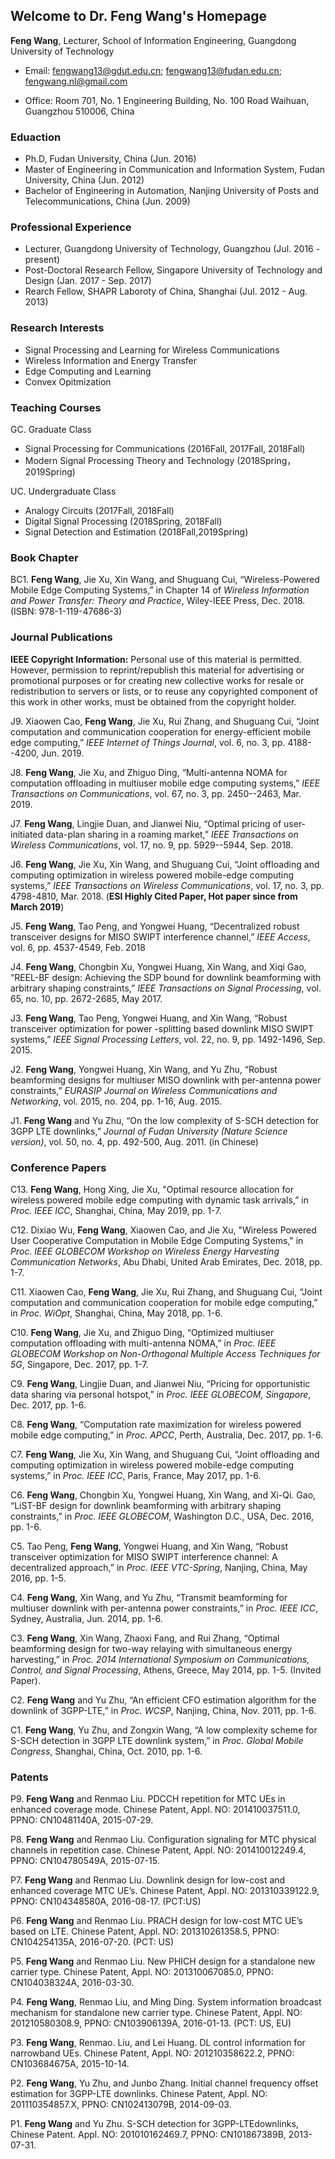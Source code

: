 ## Welcome to Dr. Feng Wang's Homepage

**Feng Wang**, Lecturer, School of Information Engineering, Guangdong University of Technology

- Email: fengwang13@gdut.edu.cn; fengwang13@fudan.edu.cn; fengwang.nl@gmail.com 

- Office: Room 701, No. 1 Engineering Building, No. 100 Road Waihuan, Guangzhou 510006, China

### Eduaction ####
- Ph.D, Fudan University, China (Jun. 2016)
- Master of Engineering in Communication and Information System, Fudan University, China (Jun. 2012)
- Bachelor of Engineering in Automation, Nanjing University of Posts and Telecommunications, China (Jun. 2009)

### Professional Experience ###
- Lecturer, Guangdong University of Technology, Guangzhou (Jul. 2016 - present)
- Post-Doctoral Research Fellow, Singapore University of Technology and Design (Jan. 2017 - Sep. 2017)
- Rearch Fellow, SHAPR Laboroty of China, Shanghai (Jul. 2012 - Aug. 2013)

### Research Interests
- Signal Processing and Learning for Wireless Communications
- Wireless Information and Energy Transfer
- Edge Computing and Learning
- Convex Opitmization

### Teaching Courses
GC. Graduate Class
- Signal Processing for Communications (2016Fall, 2017Fall, 2018Fall) 
- Modern Signal Processing Theory and Technology (2018Spring，2019Spring)

UC. Undergraduate Class
- Analogy Circuits (2017Fall, 2018Fall) 
- Digital Signal Processing (2018Spring, 2018Fall)
- Signal Detection and Estimation (2018Fall,2019Spring)


### Book Chapter
BC1. **Feng Wang**, Jie Xu, Xin Wang, and Shuguang Cui, “Wireless-Powered Mobile Edge Computing Systems,” in Chapter 14 of *Wireless Information and Power Transfer: Theory and Practice*, Wiley-IEEE Press, Dec. 2018. (ISBN: 978-1-119-47686-3)

### Journal Publications
**IEEE Copyright Information:** Personal use of this material is permitted. However, permission to reprint/republish this material for advertising or promotional purposes or for creating new collective works for resale or redistribution to servers or lists, or to reuse any copyrighted component of this work in other works, must be obtained from the copyright holder.

J9. Xiaowen Cao, **Feng Wang**, Jie Xu, Rui Zhang, and Shuguang Cui, “Joint computation and communication cooperation
for energy-efficient mobile edge computing,” *IEEE Internet of Things Journal*, vol. 6, no. 3, pp. 4188--4200, Jun. 2019. 

J8. **Feng Wang**, Jie Xu, and Zhiguo Ding, “Multi-antenna NOMA for computation offloading in multiuser mobile edge computing systems,”  *IEEE Transactions on Communications*, vol. 67, no. 3, pp. 2450--2463, Mar. 2019. 

J7. **Feng Wang**, Lingjie Duan, and Jianwei Niu, “Optimal pricing of user-initiated data-plan sharing in a roaming market,” *IEEE Transactions on Wireless Communications*, vol. 17, no. 9, pp. 5929--5944, Sep. 2018. 

J6. **Feng Wang**, Jie Xu, Xin Wang, and Shuguang Cui, “Joint offloading and computing optimization in wireless powered mobile-edge computing systems,” *IEEE Transactions on Wireless Communications*, vol. 17, no. 3, pp. 4798-4810, Mar. 2018. (**ESI Highly Cited Paper, Hot paper since from March 2019**)

J5. **Feng Wang**, Tao Peng, and Yongwei Huang, “Decentralized robust transceiver designs for MISO SWIPT interference channel,” *IEEE Access*, vol. 6, pp. 4537-4549, Feb. 2018

J4. **Feng Wang**, Chongbin Xu, Yongwei Huang, Xin Wang, and Xiqi Gao, “REEL-BF design: Achieving the SDP bound for downlink beamforming with arbitrary shaping constraints,” *IEEE Transactions on Signal Processing*, vol. 65, no. 10, pp. 2672-2685, May 2017.

J3. **Feng Wang**, Tao Peng, Yongwei Huang, and Xin Wang, “Robust transceiver optimization for power -splitting based downlink MISO SWIPT systems,” *IEEE Signal Processing Letters*, vol. 22, no. 9, pp. 1492-1496, Sep. 2015.

J2. **Feng Wang**, Yongwei Huang, Xin Wang, and Yu Zhu, “Robust beamforming designs for multiuser MISO downlink with per-antenna power constraints,” *EURASIP Journal on Wireless Communications and Networking*, vol. 2015, no. 204, pp. 1-16, Aug. 2015.

J1. **Feng Wang** and Yu Zhu, “On the low complexity of S-SCH detection for 3GPP LTE downlinks,” *Journal of Fudan University (Nature Science version)*, vol. 50, no. 4, pp. 492-500, Aug. 2011. (in Chinese)

### Conference Papers
C13. **Feng Wang**, Hong Xing, Jie Xu, "Optimal resource allocation for wireless powered mobile edge computing with dynamic task arrivals,” in *Proc. IEEE ICC*, Shanghai, China, May 2019, pp. 1-7.

C12.	Dixiao Wu, **Feng Wang**, Xiaowen Cao, and Jie Xu, "Wireless Powered User Cooperative Computation in Mobile Edge Computing Systems," in *Proc. IEEE GLOBECOM Workshop on Wireless Energy Harvesting Communication Networks*, Abu Dhabi, United Arab Emirates, Dec. 2018, pp. 1-7.

C11. Xiaowen Cao, **Feng Wang**, Jie Xu, Rui Zhang, and Shuguang Cui, “Joint computation and communication cooperation for mobile edge computing,” in *Proc. WiOpt*, Shanghai, China, May 2018, pp. 1-6.

C10.	**Feng Wang**, Jie Xu, and Zhiguo Ding, “Optimized multiuser computation offloading with multi-antenna NOMA,” in *Proc. IEEE GLOBECOM Workshop on Non-Orthogonal Multiple Access Techniques for 5G*, Singapore, Dec. 2017, pp. 1-7.

C9.	**Feng Wang**, Lingjie Duan, and Jianwei Niu, “Pricing for opportunistic data sharing via personal hotspot,” in *Proc. IEEE GLOBECOM, Singapore*, Dec. 2017, pp. 1-6.

C8.	**Feng Wang**, “Computation rate maximization for wireless powered mobile edge computing,” in *Proc. APCC*, Perth, Australia, Dec. 2017, pp. 1-6.

C7.	**Feng Wang**, Jie Xu, Xin Wang, and Shuguang Cui, “Joint offloading and computing optimization in wireless powered mobile-edge computing systems,” in *Proc. IEEE ICC*, Paris, France, May 2017, pp. 1-6.

C6.	**Feng Wang**, Chongbin Xu, Yongwei Huang, Xin Wang, and Xi-Qi. Gao, “LiST-BF design for downlink beamforming with arbitrary shaping constraints,” in *Proc. IEEE GLOBECOM*, Washington D.C., USA, Dec. 2016, pp. 1-6.

C5.	Tao Peng, **Feng Wang**, Yongwei Huang, and Xin Wang, “Robust transceiver optimization for MISO SWIPT interference channel: A decentralized approach,” in *Proc. IEEE VTC-Spring*, Nanjing, China, May 2016, pp. 1-5.

C4.	**Feng Wang**, Xin Wang, and Yu Zhu, “Transmit beamforming for multiuser downlink with per-antenna power constraints,” in *Proc. IEEE ICC*, Sydney, Australia, Jun. 2014, pp. 1-6. 

C3.	**Feng Wang**, Xin Wang, Zhaoxi Fang, and Rui Zhang, “Optimal beamforming design for two-way relaying with simultaneous energy harvesting,” in *Proc. 2014 International Symposium on Communications, Control, and Signal Processing*, Athens, Greece, May 2014, pp. 1-5. (Invited Paper). 

C2.	**Feng Wang** and Yu Zhu, “An efficient CFO estimation algorithm for the downlink of 3GPP-LTE,” in *Proc. WCSP*, Nanjing, China, Nov. 2011, pp. 1-6. 

C1.	**Feng Wang**, Yu Zhu, and Zongxin Wang, “A low complexity scheme for S-SCH detection in 3GPP LTE downlink system,” in *Proc. Global Mobile Congress*, Shanghai, China, Oct. 2010, pp. 1-6.  

### Patents
P9.	**Feng Wang** and Renmao Liu. PDCCH repetition for MTC UEs in enhanced coverage mode. Chinese Patent, Appl. NO: 201410037511.0, PPNO: CN10481140A, 2015-07-29.

P8.	**Feng Wang** and Renmao Liu. Configuration signaling for MTC physical channels in repetition case. Chinese Patent, Appl. NO: 201410012249.4, PPNO: CN104780549A, 2015-07-15.

P7.	**Feng Wang** and Renmao Liu. Downlink design for low-cost and enhanced coverage MTC UE’s. Chinese Patent, Appl. NO: 201310339122.9, PPNO: CN104348580A, 2016-08-17. (PCT:US)

P6.	**Feng Wang** and Renmao Liu. PRACH design for low-cost MTC UE’s based on LTE. Chinese Patent, Appl. NO: 201310261358.5, PPNO: CN104254135A, 2016-07-20. (PCT: US)

P5.	**Feng Wang** and Renmao Liu. New PHICH design for a standalone new carrier type. Chinese Patent, Appl. NO: 201310067085.0, PPNO: CN104038324A, 2016-03-30.

P4.	**Feng Wang**, Renmao Liu, and Ming Ding. System information broadcast mechanism for standalone new carrier type. Chinese Patent, Appl. NO: 201210580308.9, PPNO: CN103906139A, 2016-01-13. (PCT: US, EU)

P3. **Feng Wang**, Renmao. Liu, and Lei Huang. DL control information for narrowband UEs. Chinese Patent, Appl. NO: 201210358622.2, PPNO: CN103684675A, 2015-10-14.

P2.	**Feng Wang**, Yu Zhu, and Junbo Zhang. Initial channel frequency offset estimation for 3GPP-LTE downlinks. Chinese Patent, Appl. NO: 201110354857.X, PPNO: CN102413079B, 2014-09-03. 

P1.	**Feng Wang** and Yu Zhu. S-SCH detection for 3GPP-LTEdownlinks, Chinese Patent. Appl. NO: 201010162469.7, PPNO: CN101867389B, 2013-07-31.

